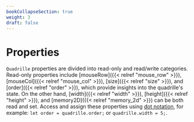 ```yaml
---
bookCollapseSection: true
weight: 3
draft: false
---
```


# Properties

`Quadrille` properties are divided into read-only and read/write categories. Read-only properties include [mouseRow]({{< relref "mouse_row" >}}), [mouseCol]({{< relref "mouse_col" >}}), [size]({{< relref "size" >}}), and [order]({{< relref "order" >}}), which provide insights into the quadrille's state. On the other hand, [width]({{< relref "width" >}}), [height]({{< relref "height" >}}), and [memory2D]({{< relref "memory_2d" >}}) can be both read and set. Access and assign these properties using [dot notation](https://developer.mozilla.org/en-US/docs/Web/JavaScript/Reference/Operators/Property_accessors#dot_notation), for example: `let order = quadrille.order;` or `quadrille.width = 5;`.
